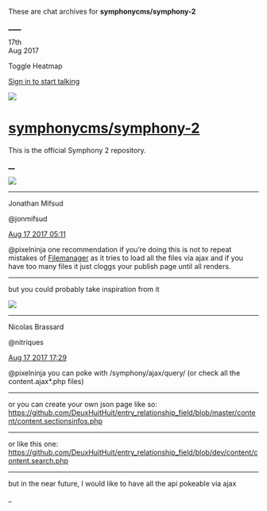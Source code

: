 These are chat archives for **symphonycms/symphony-2**

[__](/symphonycms/symphony-2/archives/2017/08/18)[__](/symphonycms/symphony-2/archives/2017/08/16)

17th  
Aug 2017

Toggle Heatmap

[Sign in to start talking](/login?action=login&button=archive-login)

![](https://avatars-02.gitter.im/group/iv/3/57542c45c43b8c601977197e?s=48)

#  [symphonycms/symphony-2](/symphonycms/symphony-2)

This is the official Symphony 2 repository.

[ __](/orgs/symphonycms/rooms "More symphonycms rooms")

![](https://avatars1.githubusercontent.com/u/859775?v=4&s=30)

____

Jonathan Mifsud

@jonmifsud

[Aug 17 2017
05:11](https://gitter.im/symphonycms/symphony-2?at=59952581210ac269209021ef)

@pixelninja one recommendation if you’re doing this is not to repeat mistakes
of [Filemanager](https://github.com/iwyg/filemanager) as it tries to load all
the files via ajax and if you have too many files it just cloggs your publish
page until all renders.

____

but you could probably take inspiration from it

![](https://avatars1.githubusercontent.com/u/771169?v=4&s=30)

____

Nicolas Brassard

@nitriques

[Aug 17 2017
17:29](https://gitter.im/symphonycms/symphony-2?at=5995d27b80d90ca0240c6534)

@pixelninja you can poke with /symphony/ajax/query/ (or check all the
content.ajax*.php files)

____

or you can create your own json page like so:
<https://github.com/DeuxHuitHuit/entry_relationship_field/blob/master/content/content.sectionsinfos.php>

____

or like this one:
<https://github.com/DeuxHuitHuit/entry_relationship_field/blob/dev/content/content.search.php>

____

but in the near future, I would like to have all the api pokeable via ajax

_

